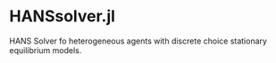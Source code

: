 # HANSsolver.jl
HANS Solver fo heterogeneous agents with discrete choice stationary equilibrium models.
